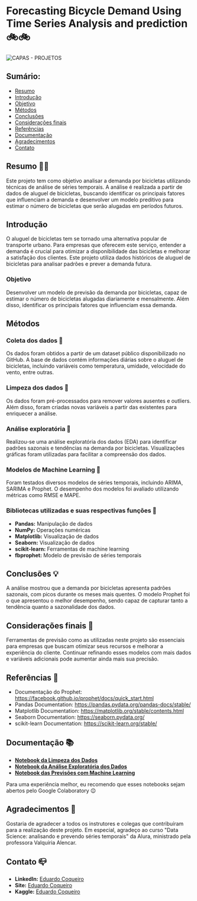 # Forecasting Bicycle Demand Using Time Series Analysis and prediction 🚲🚲

![CAPAS - PROJETOS](https://github.com/user-attachments/assets/75c5fd93-1c7b-48a8-a60e-f623160b54eb)

## Sumário:
- [Resumo](#resumo)
- [Introdução](#introdução)
- [Objetivo](#objetivo)
- [Métodos](#métodos)
- [Conclusões](#conclusões)
- [Considerações finais](#considerações-finais)
- [Referências](#referências)
- [Documentação](#documentação)
- [Agradecimentos](#agradecimentos)
- [Contato](#contato)

## Resumo 🏃‍♀️
Este projeto tem como objetivo analisar a demanda por bicicletas utilizando técnicas de análise de séries temporais. A análise é realizada a partir de dados de aluguel de bicicletas, buscando identificar os principais fatores que influenciam a demanda e desenvolver um modelo preditivo para estimar o número de bicicletas que serão alugadas em períodos futuros.

## Introdução
O aluguel de bicicletas tem se tornado uma alternativa popular de transporte urbano. Para empresas que oferecem este serviço, entender a demanda é crucial para otimizar a disponibilidade das bicicletas e melhorar a satisfação dos clientes. Este projeto utiliza dados históricos de aluguel de bicicletas para analisar padrões e prever a demanda futura.

### Objetivo
Desenvolver um modelo de previsão da demanda por bicicletas, capaz de estimar o número de bicicletas alugadas diariamente e mensalmente. Além disso, identificar os principais fatores que influenciam essa demanda.

## Métodos
### Coleta dos dados 🎲
Os dados foram obtidos a partir de um dataset público disponibilizado no GitHub. A base de dados contém informações diárias sobre o aluguel de bicicletas, incluindo variáveis como temperatura, umidade, velocidade do vento, entre outras.

### Limpeza dos dados 🧹
Os dados foram pré-processados para remover valores ausentes e outliers. Além disso, foram criadas novas variáveis a partir das existentes para enriquecer a análise.

### Análise exploratória 🤿
Realizou-se uma análise exploratória dos dados (EDA) para identificar padrões sazonais e tendências na demanda por bicicletas. Visualizações gráficas foram utilizadas para facilitar a compreensão dos dados.

### Modelos de Machine Learning 🔮
Foram testados diversos modelos de séries temporais, incluindo ARIMA, SARIMA e Prophet. O desempenho dos modelos foi avaliado utilizando métricas como RMSE e MAPE.

### Bibliotecas utilizadas e suas respectivas funções 🐍
- **Pandas:** Manipulação de dados
- **NumPy:** Operações numéricas
- **Matplotlib:** Visualização de dados
- **Seaborn:** Visualização de dados
- **scikit-learn:** Ferramentas de machine learning
- **fbprophet:** Modelo de previsão de séries temporais

## Conclusões 💡
A análise mostrou que a demanda por bicicletas apresenta padrões sazonais, com picos durante os meses mais quentes. O modelo Prophet foi o que apresentou o melhor desempenho, sendo capaz de capturar tanto a tendência quanto a sazonalidade dos dados.

## Considerações finais 🚀
Ferramentas de previsão como as utilizadas neste projeto são essenciais para empresas que buscam otimizar seus recursos e melhorar a experiência do cliente. Continuar refinando esses modelos com mais dados e variáveis adicionais pode aumentar ainda mais sua precisão.

## Referências 📄
- Documentação do Prophet: https://facebook.github.io/prophet/docs/quick_start.html
- Pandas Documentation: https://pandas.pydata.org/pandas-docs/stable/
- Matplotlib Documentation: https://matplotlib.org/stable/contents.html
- Seaborn Documentation: https://seaborn.pydata.org/
- scikit-learn Documentation: https://scikit-learn.org/stable/

## Documentação 📚
- **[Notebook da Limpeza dos Dados](link_do_notebook_limpeza)**
- **[Notebook da Análise Exploratória dos Dados](link_do_notebook_eda)**
- **[Notebook das Previsões com Machine Learning](link_do_notebook_ml)**

Para uma experiência melhor, eu recomendo que esses notebooks sejam abertos pelo Google Colaboratory 😉

## Agradecimentos 👏
Gostaria de agradecer a todos os instrutores e colegas que contribuíram para a realização deste projeto. Em especial, agradeço ao curso "Data Science: analisando e prevendo séries temporais" da Alura, ministrado pela professora Valquíria Alencar.

## Contato 📪
- **LinkedIn:** [Eduardo Coqueiro](https://www.linkedin.com/in/eduardocoqueiro/)
- **Site:** [Eduardo Coqueiro](https://dataguy.my.canva.site/eduardo-coqueiro)
- **Kaggle:** [Eduardo Coqueiro](https://www.kaggle.com)
